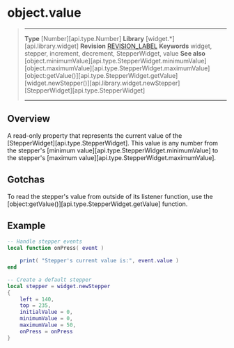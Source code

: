 # object.value

> --------------------- ------------------------------------------------------------------------------------------
> __Type__              [Number][api.type.Number]
> __Library__           [widget.*][api.library.widget]
> __Revision__          [REVISION_LABEL](REVISION_URL)
> __Keywords__          widget, stepper, increment, decrement, StepperWidget, value
> __See also__          [object.minimumValue][api.type.StepperWidget.minimumValue]
>						[object.maximumValue][api.type.StepperWidget.maximumValue]
>						[object:getValue()][api.type.StepperWidget.getValue]
>						[widget.newStepper()][api.library.widget.newStepper]
>						[StepperWidget][api.type.StepperWidget]
> --------------------- ------------------------------------------------------------------------------------------

## Overview

A read-only property that represents the current value of the [StepperWidget][api.type.StepperWidget]. This value is any number from the stepper's [minimum value][api.type.StepperWidget.minimumValue] to the stepper's [maximum value][api.type.StepperWidget.maximumValue].

## Gotchas

To read the stepper's value from outside of its listener function, use the [object:getValue()][api.type.StepperWidget.getValue] function.


## Example

``````lua
-- Handle stepper events
local function onPress( event )

    print( "Stepper's current value is:", event.value )
end

-- Create a default stepper
local stepper = widget.newStepper
{
    left = 140,
    top = 235,
    initialValue = 0,
    minimumValue = 0,
    maximumValue = 50,
    onPress = onPress
}
``````
